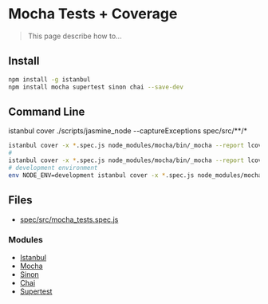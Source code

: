 # Mocha Tests + Coverage

> This page describe how to...

## Install

```bash
npm install -g istanbul
npm install mocha supertest sinon chai --save-dev
```

## Command Line


istanbul cover ./scripts/jasmine_node --captureExceptions spec/src/**/*

```bash
istanbul cover -x *.spec.js node_modules/mocha/bin/_mocha --report lcovonly -- -R spec ./spec/src/**/*
#
istanbul cover -x *.spec.js node_modules/mocha/bin/_mocha --report lcovonly --captureExceptions -- -R spec ./spec/src/**/*
# development environment
env NODE_ENV=development istanbul cover -x *.spec.js node_modules/mocha/bin/_mocha --report lcovonly -- -R spec ./spec/src/**/*
```

## Files

- [spec/src/mocha_tests.spec.js](./../files/mocha_tests.spec.js)

### Modules

- [Istanbul](https://github.com/gotwarlost/istanbul)
- [Mocha](https://mochajs.org)
- [Sinon](http://sinonjs.org)
- [Chai](http://chaijs.com)
- [Supertest](https://www.npmjs.com/package/supertest)
